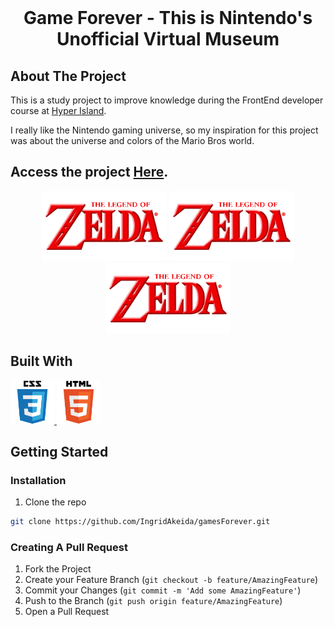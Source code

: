 

<br/>
<div align="center">
  <h1 text-align="center">Game Forever - This is Nintendo's Unofficial Virtual Museum</h1>
</div>

## About The Project 
<p>This is a study project to improve knowledge during the FrontEnd developer course at <a href="https://www.hyperisland.com/">Hyper Island</a>.</p>
<p> I really like the Nintendo gaming universe, so my inspiration for this project was about the universe and colors of the Mario Bros world.</p>

## Access the project [Here](https://games-forever.netlify.app/). 


<div align="center">
<img src="./image/games/The-Legend-of-Zelda-Logo.png" alt="print" width="200"/>
<img src="./image/games/The-Legend-of-Zelda-Logo.png" alt="print" width="200"/>
<img src="./image/games/The-Legend-of-Zelda-Logo.png" alt="print" width="200"/>
</div>


## Built With

<p align="left"> 
   
  <a href="https://www.w3schools.com/css/" target="_blank" rel="noreferrer"> 
    <img src="https://raw.githubusercontent.com/devicons/devicon/master/icons/css3/css3-original-wordmark.svg" alt="css3" width="70" height="70"/> 
  </a> 
  
  <a href="https://www.w3.org/html/" target="_blank" rel="noreferrer"> 
    <img src="https://raw.githubusercontent.com/devicons/devicon/master/icons/html5/html5-original-wordmark.svg" alt="html5" width="70" height="70"/> 
  </a> 

</p>


## Getting Started

### Installation

1. Clone the repo

```sh
git clone https://github.com/IngridAkeida/gamesForever.git
```

### Creating A Pull Request

1. Fork the Project
2. Create your Feature Branch (`git checkout -b feature/AmazingFeature`)
3. Commit your Changes (`git commit -m 'Add some AmazingFeature'`)
4. Push to the Branch (`git push origin feature/AmazingFeature`)
5. Open a Pull Request
